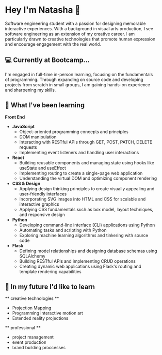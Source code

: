 
# Hey I'm Natasha 👾

Software engineering student with a passion for designing memorable interactive experiences. With a background in visual arts production, I see software engineering as an extension of my creative career. I am particularly drawn to creative technologies that promote human expression and encourage engagement with the real world.

## 💻 Currently at Bootcamp...

I'm engaged in full-time in-person learning, focusing on the fundamentals of programming. Through expanding on source code and developing projects from scratch in small groups, I am gaining hands-on experience and sharpening my skills.

## 💪 What I've been learning  

**Front End**
- **JavaScript**
  - Object-oriented programming concepts and principles
  - DOM manipulation
  - Interacting with RESTful APIs through GET, POST, PATCH, DELETE requests
  - Implementing event listeners and handling user interactions
- **React**
  - Building reusable components and managing state using hooks like useState and useEffect
  - Implementing routing to create a single-page web application
  - Understanding the virtual DOM and optimizing component rendering
- **CSS & Design**
  - Applying design thinking principles to create visually appealing and user-friendly interfaces
  - Incorporating SVG images into HTML and CSS for scalable and interactive graphics
  - Applying CSS fundamentals such as box model, layout techniques, and responsive design
- **Python**
  - Developing command-line interface (CLI) applications using Python
  - Automating tasks and scripting with Python
  - Exploring machine learning algorithms and tinkering with source code
- **Flask**
  - Defining model relationships and designing database schemas using SQLAlchemy
  - Building RESTful APIs and implementing CRUD operations
  - Creating dynamic web applications using Flask's routing and template rendering capabilities

## 🔮 In my future I'd like to learn

** creative technologies **
  - Projection Mapping
  - Programming interactive motion art 
  - Extended reality projections 
  
** professional **
  - project management 
  - event production 
  - brand building proccesses 


